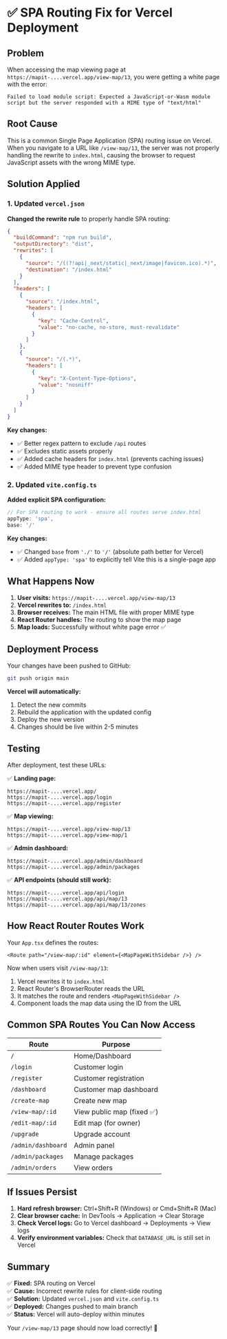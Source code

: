 # ✅ SPA Routing Fix for Vercel Deployment

## Problem
When accessing the map viewing page at `https://mapit-....vercel.app/view-map/13`, you were getting a white page with the error:
```
Failed to load module script: Expected a JavaScript-or-Wasm module script but the server responded with a MIME type of "text/html"
```

## Root Cause
This is a common Single Page Application (SPA) routing issue on Vercel. When you navigate to a URL like `/view-map/13`, the server was not properly handling the rewrite to `index.html`, causing the browser to request JavaScript assets with the wrong MIME type.

## Solution Applied

### 1. Updated `vercel.json` 
**Changed the rewrite rule** to properly handle SPA routing:

```json
{
  "buildCommand": "npm run build",
  "outputDirectory": "dist",
  "rewrites": [
    {
      "source": "/((?!api|_next/static|_next/image|favicon.ico).*)",
      "destination": "/index.html"
    }
  ],
  "headers": [
    {
      "source": "/index.html",
      "headers": [
        {
          "key": "Cache-Control",
          "value": "no-cache, no-store, must-revalidate"
        }
      ]
    },
    {
      "source": "/(.*)",
      "headers": [
        {
          "key": "X-Content-Type-Options",
          "value": "nosniff"
        }
      ]
    }
  ]
}
```

**Key changes:**
- ✅ Better regex pattern to exclude `/api` routes
- ✅ Excludes static assets properly
- ✅ Added cache headers for `index.html` (prevents caching issues)
- ✅ Added MIME type header to prevent type confusion

### 2. Updated `vite.config.ts`
**Added explicit SPA configuration:**

```typescript
// For SPA routing to work - ensure all routes serve index.html
appType: 'spa',
base: '/'
```

**Key changes:**
- ✅ Changed `base` from `'./'` to `'/'` (absolute path better for Vercel)
- ✅ Added `appType: 'spa'` to explicitly tell Vite this is a single-page app

## What Happens Now

1. **User visits:** `https://mapit-....vercel.app/view-map/13`
2. **Vercel rewrites to:** `/index.html`
3. **Browser receives:** The main HTML file with proper MIME type
4. **React Router handles:** The routing to show the map page
5. **Map loads:** Successfully without white page error ✅

## Deployment Process

Your changes have been pushed to GitHub:
```bash
git push origin main
```

**Vercel will automatically:**
1. Detect the new commits
2. Rebuild the application with the updated config
3. Deploy the new version
4. Changes should be live within 2-5 minutes

## Testing

After deployment, test these URLs:

✅ **Landing page:**
```
https://mapit-....vercel.app/
https://mapit-....vercel.app/login
https://mapit-....vercel.app/register
```

✅ **Map viewing:**
```
https://mapit-....vercel.app/view-map/13
https://mapit-....vercel.app/view-map/1
```

✅ **Admin dashboard:**
```
https://mapit-....vercel.app/admin/dashboard
https://mapit-....vercel.app/admin/packages
```

✅ **API endpoints (should still work):**
```
https://mapit-....vercel.app/api/login
https://mapit-....vercel.app/api/map/13
https://mapit-....vercel.app/api/map/13/zones
```

## How React Router Routes Work

Your `App.tsx` defines the routes:
```tsx
<Route path="/view-map/:id" element={<MapPageWithSidebar />} />
```

Now when users visit `/view-map/13`:
1. Vercel rewrites it to `index.html`
2. React Router's BrowserRouter reads the URL
3. It matches the route and renders `<MapPageWithSidebar />`
4. Component loads the map data using the ID from the URL

## Common SPA Routes You Can Now Access

| Route | Purpose |
|-------|---------|
| `/` | Home/Dashboard |
| `/login` | Customer login |
| `/register` | Customer registration |
| `/dashboard` | Customer map dashboard |
| `/create-map` | Create new map |
| `/view-map/:id` | View public map (fixed ✅) |
| `/edit-map/:id` | Edit map (for owner) |
| `/upgrade` | Upgrade account |
| `/admin/dashboard` | Admin panel |
| `/admin/packages` | Manage packages |
| `/admin/orders` | View orders |

## If Issues Persist

1. **Hard refresh browser:** Ctrl+Shift+R (Windows) or Cmd+Shift+R (Mac)
2. **Clear browser cache:** In DevTools → Application → Clear Storage
3. **Check Vercel logs:** Go to Vercel dashboard → Deployments → View logs
4. **Verify environment variables:** Check that `DATABASE_URL` is still set in Vercel

## Summary

✅ **Fixed:** SPA routing on Vercel  
✅ **Cause:** Incorrect rewrite rules for client-side routing  
✅ **Solution:** Updated `vercel.json` and `vite.config.ts`  
✅ **Deployed:** Changes pushed to main branch  
✅ **Status:** Vercel will auto-deploy within minutes  

Your `/view-map/13` page should now load correctly! 🎉
